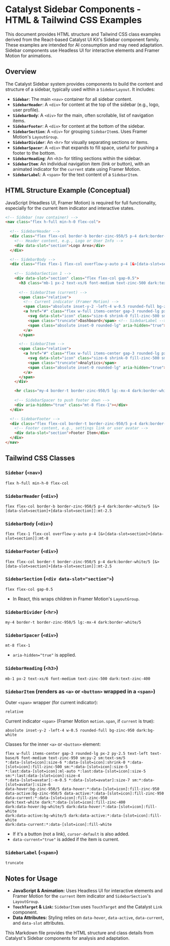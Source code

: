# Catalyst Sidebar Components - HTML & Tailwind CSS Examples

This document provides HTML structure and Tailwind CSS class examples derived from the React-based Catalyst UI Kit's Sidebar component family. These examples are intended for AI consumption and may need adaptation. Sidebar components use Headless UI for interactive elements and Framer Motion for animations.

## Overview

The Catalyst Sidebar system provides components to build the content and structure of a sidebar, typically used within a `SidebarLayout`. It includes:

- **`Sidebar`**: The main `<nav>` container for all sidebar content.
- **`SidebarHeader`**: A `<div>` for content at the top of the sidebar (e.g., logo, user profile).
- **`SidebarBody`**: A `<div>` for the main, often scrollable, list of navigation items.
- **`SidebarFooter`**: A `<div>` for content at the bottom of the sidebar.
- **`SidebarSection`**: A `<div>` for grouping `SidebarItem`s. Uses Framer Motion's `LayoutGroup`.
- **`SidebarDivider`**: An `<hr>` for visually separating sections or items.
- **`SidebarSpacer`**: A `<div>` that expands to fill space, useful for pushing a footer to the bottom.
- **`SidebarHeading`**: An `<h3>` for titling sections within the sidebar.
- **`SidebarItem`**: An individual navigation item (link or button), with an animated indicator for the `current` state using Framer Motion.
- **`SidebarLabel`**: A `<span>` for the text content of a `SidebarItem`.

## HTML Structure Example (Conceptual)

JavaScript (Headless UI, Framer Motion) is required for full functionality, especially for the current item indicator and interactive states.

```html
<!-- Sidebar (nav container) -->
<nav class="flex h-full min-h-0 flex-col">
  
  <!-- SidebarHeader -->
  <div class="flex flex-col border-b border-zinc-950/5 p-4 dark:border-white/5 [&>[data-slot=section]+[data-slot=section]]:mt-2.5">
    <!-- Header content, e.g., Logo or User Info -->
    <div data-slot="section">Logo Area</div>
  </div>

  <!-- SidebarBody -->
  <div class="flex flex-1 flex-col overflow-y-auto p-4 [&>[data-slot=section]+[data-slot=section]]:mt-8">
    
    <!-- SidebarSection 1 -->
    <div data-slot="section" class="flex flex-col gap-0.5">
      <h3 class="mb-1 px-2 text-xs/6 font-medium text-zinc-500 dark:text-zinc-400">Main Navigation</h3>
      
      <!-- SidebarItem (current) -->
      <span class="relative">
        <!-- Current indicator (Framer Motion) -->
        <span class="absolute inset-y-2 -left-4 w-0.5 rounded-full bg-zinc-950 dark:bg-white"></span>
        <a href="#" class="flex w-full items-center gap-3 rounded-lg px-2 py-2.5 text-left text-base/6 font-medium text-zinc-950 sm:py-2 sm:text-sm/5 ... (other SidebarItem classes) ..." data-current="true">
          <svg data-slot="icon" class="size-6 shrink-0 fill-zinc-500 sm:size-5" viewBox="0 0 20 20"><path d="..."/></svg>
          <span class="truncate">Dashboard</span> <!-- SidebarLabel -->
          <span class="absolute inset-0 rounded-lg" aria-hidden="true"></span> <!-- TouchTarget -->
        </a>
      </span>

      <!-- SidebarItem -->
      <span class="relative">
        <a href="#" class="flex w-full items-center gap-3 rounded-lg px-2 py-2.5 text-left text-base/6 font-medium text-zinc-950 sm:py-2 sm:text-sm/5 ...">
          <svg data-slot="icon" class="size-6 shrink-0 fill-zinc-500 sm:size-5" viewBox="0 0 20 20"><path d="..."/></svg>
          <span class="truncate">Analytics</span>
          <span class="absolute inset-0 rounded-lg" aria-hidden="true"></span>
        </a>
      </span>
    </div>

    <hr class="my-4 border-t border-zinc-950/5 lg:-mx-4 dark:border-white/5" /> <!-- SidebarDivider -->
    
    <!-- SidebarSpacer to push footer down -->
    <div aria-hidden="true" class="mt-8 flex-1"></div>
  </div>

  <!-- SidebarFooter -->
  <div class="flex flex-col border-t border-zinc-950/5 p-4 dark:border-white/5 [&>[data-slot=section]+[data-slot=section]]:mt-2.5">
    <!-- Footer content, e.g., settings link or user avatar -->
    <div data-slot="section">Footer Item</div>
  </div>
</nav>
```

## Tailwind CSS Classes

### `Sidebar` (`<nav>`)
```plaintext
flex h-full min-h-0 flex-col
```

### `SidebarHeader` (`<div>`)
```plaintext
flex flex-col border-b border-zinc-950/5 p-4 dark:border-white/5 [&>[data-slot=section]+[data-slot=section]]:mt-2.5
```

### `SidebarBody` (`<div>`)
```plaintext
flex flex-1 flex-col overflow-y-auto p-4 [&>[data-slot=section]+[data-slot=section]]:mt-8
```

### `SidebarFooter` (`<div>`)
```plaintext
flex flex-col border-t border-zinc-950/5 p-4 dark:border-white/5 [&>[data-slot=section]+[data-slot=section]]:mt-2.5
```

### `SidebarSection` (`<div data-slot="section">`)
```plaintext
flex flex-col gap-0.5
```
- In React, this wraps children in Framer Motion's `LayoutGroup`.

### `SidebarDivider` (`<hr>`)
```plaintext
my-4 border-t border-zinc-950/5 lg:-mx-4 dark:border-white/5
```

### `SidebarSpacer` (`<div>`)
```plaintext
mt-8 flex-1
```
- `aria-hidden="true"` is applied.

### `SidebarHeading` (`<h3>`)
```plaintext
mb-1 px-2 text-xs/6 font-medium text-zinc-500 dark:text-zinc-400
```

### `SidebarItem` (renders as `<a>` or `<button>` wrapped in a `<span>`)
Outer `<span>` wrapper (for current indicator):
```plaintext
relative
```
Current indicator `<span>` (Framer Motion `motion.span`, if `current` is true):
```plaintext
absolute inset-y-2 -left-4 w-0.5 rounded-full bg-zinc-950 dark:bg-white
```
Classes for the inner `<a>` or `<button>` element:
```plaintext
flex w-full items-center gap-3 rounded-lg px-2 py-2.5 text-left text-base/6 font-medium text-zinc-950 sm:py-2 sm:text-sm/5
*:data-[slot=icon]:size-6 *:data-[slot=icon]:shrink-0 *:data-[slot=icon]:fill-zinc-500 sm:*:data-[slot=icon]:size-5
*:last:data-[slot=icon]:ml-auto *:last:data-[slot=icon]:size-5 sm:*:last:data-[slot=icon]:size-4
*:data-[slot=avatar]:-m-0.5 *:data-[slot=avatar]:size-7 sm:*:data-[slot=avatar]:size-6
data-hover:bg-zinc-950/5 data-hover:*:data-[slot=icon]:fill-zinc-950
data-active:bg-zinc-950/5 data-active:*:data-[slot=icon]:fill-zinc-950
data-current:*:data-[slot=icon]:fill-zinc-950
dark:text-white dark:*:data-[slot=icon]:fill-zinc-400
dark:data-hover:bg-white/5 dark:data-hover:*:data-[slot=icon]:fill-white
dark:data-active:bg-white/5 dark:data-active:*:data-[slot=icon]:fill-white
dark:data-current:*:data-[slot=icon]:fill-white
```
- If it's a button (not a link), `cursor-default` is also added.
- `data-current="true"` is added if the item is current.

### `SidebarLabel` (`<span>`)
```plaintext
truncate
```

## Notes for Usage
*   **JavaScript & Animation:** Uses Headless UI for interactive elements and Framer Motion for the `current` item indicator and `SidebarSection`'s `LayoutGroup`.
*   **`TouchTarget` & `Link`:** `SidebarItem` uses `TouchTarget` and the Catalyst `Link` component.
*   **Data Attributes:** Styling relies on `data-hover`, `data-active`, `data-current`, and `data-slot` attributes.

This Markdown file provides the HTML structure and class details from Catalyst's Sidebar components for analysis and adaptation.

